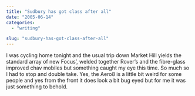 ```yaml
---
title: "Sudbury has got class after all"
date: "2005-06-14"
categories:
  - "writing"

slug: "sudbury-has-got-class-after-all"
---
```


<!-- [![Photo sharing](/images/19351255_94f7f0bf8a_m.jpg)](https://www.flickr.com/photos/funkylarma/19351255/ "Morgan Aero8") -->

I was cycling home tonight and the usual trip down Market Hill yields the standard array of new Focus’, welded together Rover’s and the fibre-glass improved chav mobiles but something caught my eye this time. So much so I had to stop and double take.
Yes, the Aero8 is a little bit weird for some people and yes from the front it does look a bit bug eyed but for me it was just something to behold.
